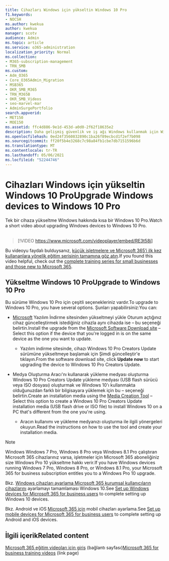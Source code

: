 ```yaml
---
title: Cihazları Windows için yükseltin Windows 10 Pro
f1.keywords:
- NOCSH
ms.author: kwekua
author: kwekua
manager: scotv
audience: Admin
ms.topic: article
ms.service: o365-administration
localization_priority: Normal
ms.collection:
- M365-subscription-management
- TRN_SMB
ms.custom:
- Adm_O365
- Core_O365Admin_Migration
- MSB365
- OKR_SMB_M365
- TRN_M365B
- OKR_SMB_Videos
- seo-marvel-mar
- AdminSurgePortfolio
search.appverid:
- MET150
- MOE150
ms.assetid: ffc4d886-9e1d-453d-a0d0-2f62f18635e2
description: Daha gelişmiş güvenlik ve iş ağı Windows kullanmak için Windows 10 Pro cihazlarınızı yükseltmenin yollarını keşfedin.
ms.openlocfilehash: 0ed24f3560832890c1ba26f89ecbcd1f2ef7b098
ms.sourcegitcommit: ff20f5b4e3268c7c98a84fb1cbe7db7151596b6d
ms.translationtype: MT
ms.contentlocale: tr-TR
ms.lasthandoff: 05/06/2021
ms.locfileid: "52244746"
---
```

# <a name="upgrade-windows-devices-to-windows-10-pro"></a><span data-ttu-id="7d40f-103">Cihazları Windows için yükseltin Windows 10 Pro</span><span class="sxs-lookup"><span data-stu-id="7d40f-103">Upgrade Windows devices to Windows 10 Pro</span></span>

<span data-ttu-id="7d40f-104">Tek bir cihaza yükseltme Windows hakkında kısa bir Windows 10 Pro.</span><span class="sxs-lookup"><span data-stu-id="7d40f-104">Watch a short video about upgrading Windows devices to Windows 10 Pro.</span></span><br><br>

> [!VIDEO https://www.microsoft.com/videoplayer/embed/RE3t58j] 

<span data-ttu-id="7d40f-105">Bu videoyu faydalı bulduysanız, [küçük işletmelere ve Microsoft 365’i ilk kez kullananlara yönelik eğitim serisinin tamamına göz atın](../business-video/index.yml).</span><span class="sxs-lookup"><span data-stu-id="7d40f-105">If you found this video helpful, check out the [complete training series for small businesses and those new to Microsoft 365](../business-video/index.yml).</span></span>

## <a name="upgrade-to-windows-10-pro"></a><span data-ttu-id="7d40f-106">Yükseltme Windows 10 Pro</span><span class="sxs-lookup"><span data-stu-id="7d40f-106">Upgrade to Windows 10 Pro</span></span>
  
<span data-ttu-id="7d40f-107">Bu sürüme Windows 10 Pro için çeşitli seçenekleriniz vardır.</span><span class="sxs-lookup"><span data-stu-id="7d40f-107">To upgrade to Windows 10 Pro, you have several options.</span></span> <span data-ttu-id="7d40f-108">Şunları yapabilirsiniz:</span><span class="sxs-lookup"><span data-stu-id="7d40f-108">You can:</span></span>
    
- <span data-ttu-id="7d40f-109">[Microsoft](https://go.microsoft.com/fwlink/?LinkID=836951 ) Yazılım İndirme sitesinden yükseltmeyi yükle Oturum açtığınız cihaz güncelleştirmek istediğiniz cihazla aynı cihazda ise &ndash; bu seçeneği belirtin.</span><span class="sxs-lookup"><span data-stu-id="7d40f-109">Install the upgrade from the [Microsoft Software Download site](https://go.microsoft.com/fwlink/?LinkID=836951 ) &ndash; Select this option if the device that you're logged in is on the same device as the one you want to update.</span></span> 

    - <span data-ttu-id="7d40f-110">Yazılım indirme sitesinde,  cihazı Windows 10 Pro Creators Update sürümüne yükseltmeye başlamak için Şimdi güncelleştir'e tıklayın.</span><span class="sxs-lookup"><span data-stu-id="7d40f-110">From the software download site, click **Update now** to start upgrading the device to Windows 10 Pro Creators Update.</span></span> 
    
- <span data-ttu-id="7d40f-111">Medya Oluşturma Aracı'nı kullanarak yükleme medyası oluşturma Windows 10 Pro Creators Update yükleme medyası (USB flash sürücü veya ISO dosyası) oluşturmak ve Windows 10'ı kullanmakta olduğunuzdan farklı bir bilgisayara yüklemek için bu [](https://go.microsoft.com/fwlink/?LinkID=836960) &ndash; seçeneği belirtin.</span><span class="sxs-lookup"><span data-stu-id="7d40f-111">Create an installation media using the [Media Creation Tool](https://go.microsoft.com/fwlink/?LinkID=836960) &ndash; Select this option to create a Windows 10 Pro Creators Update installation media (USB flash drive or ISO file) to install Windows 10 on a PC that's different from the one you're using.</span></span>

    - <span data-ttu-id="7d40f-112">Aracın kullanımı ve yükleme medyanızı oluşturma ile ilgili yönergeleri okuyun.</span><span class="sxs-lookup"><span data-stu-id="7d40f-112">Read the instructions on how to use the tool and create your installation media.</span></span> 

> [!NOTE]
> <span data-ttu-id="7d40f-113">Windows Windows 7 Pro, Windows 8 Pro veya Windows 8.1 Pro çalıştıran Microsoft 365 cihazlarınız varsa, işletmeler için Microsoft 365 aboneliğiniz size Windows Pro 10 yükseltme hakkı verir.</span><span class="sxs-lookup"><span data-stu-id="7d40f-113">If you have Windows devices running Windows 7 Pro, Windows 8 Pro, or Windows 8.1 Pro, your Microsoft 365 for business subscription entitles you to a Windows Pro 10 upgrade.</span></span>
    
<span data-ttu-id="7d40f-114">Bkz. [Windows cihazları ayarlama Microsoft 365 kurumsal kullanıcıların cihazlarını](set-up-windows-devices.md) ayarlamayı tamamlaması Windows 10.</span><span class="sxs-lookup"><span data-stu-id="7d40f-114">See [Set up Windows devices for Microsoft 365 for business users](set-up-windows-devices.md) to complete setting up Windows 10 devices.</span></span> 
  
<span data-ttu-id="7d40f-115">Bkz. Android ve iOS [Microsoft 365 için](set-up-mobile-devices.md) mobil cihazları ayarlama.</span><span class="sxs-lookup"><span data-stu-id="7d40f-115">See [Set up mobile devices for Microsoft 365 for business users](set-up-mobile-devices.md) to complete setting up Android and iOS devices.</span></span> 
  
## <a name="related-content"></a><span data-ttu-id="7d40f-116">İlgili içerik</span><span class="sxs-lookup"><span data-stu-id="7d40f-116">Related content</span></span>

<span data-ttu-id="7d40f-117">[Microsoft 365 eğitim videoları için giriş](../business-video/index.yml) (bağlantı sayfası)</span><span class="sxs-lookup"><span data-stu-id="7d40f-117">[Microsoft 365 for business training videos](../business-video/index.yml) (link page)</span></span>
